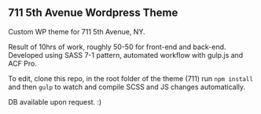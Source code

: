 ## 711 5th Avenue Wordpress Theme

Custom WP theme for 711 5th Avenue, NY.

Result of 10hrs of work, roughly 50-50 for front-end and back-end.
Developed using SASS 7-1 pattern, automated workflow with gulp.js and ACF Pro.

To edit, clone this repo, in the root folder of the theme (711) run `npm install` and then `gulp` to watch and compile SCSS and JS changes automatically.

DB available upon request. :)
